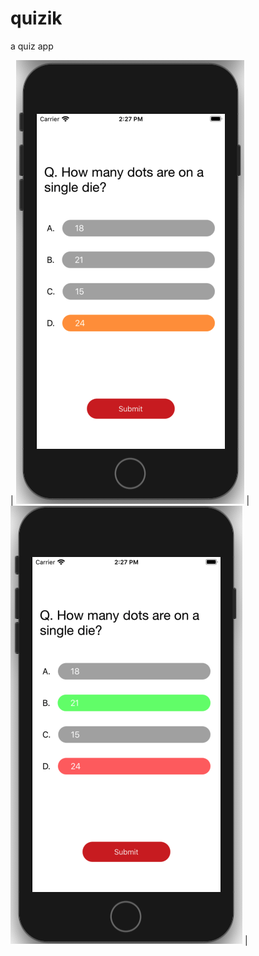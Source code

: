 # quizik
a quiz app

| ![Quizik App](https://github.com/motifx007/quizik/blob/master/App%20Screenshots/Screen%20Shot%202020-10-25%20at%202.27.08%20PM.png) | ![Quizik App](https://github.com/motifx007/quizik/blob/master/App%20Screenshots/Screen%20Shot%202020-10-25%20at%202.27.50%20PM.png) |



